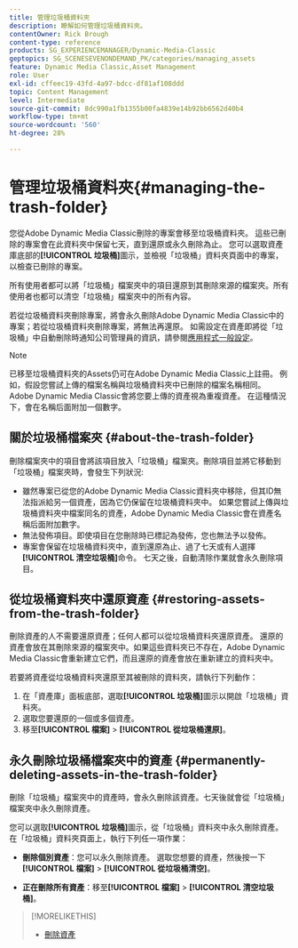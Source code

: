 ```yaml
---
title: 管理垃圾桶資料夾
description: 瞭解如何管理垃圾桶資料夾。
contentOwner: Rick Brough
content-type: reference
products: SG_EXPERIENCEMANAGER/Dynamic-Media-Classic
geptopics: SG_SCENESEVENONDEMAND_PK/categories/managing_assets
feature: Dynamic Media Classic,Asset Management
role: User
exl-id: cffeec19-43fd-4a97-bdcc-df81af108ddd
topic: Content Management
level: Intermediate
source-git-commit: 8dc990a1fb1355b00fa4839e14b92bb6562d40b4
workflow-type: tm+mt
source-wordcount: '560'
ht-degree: 28%

---
```


# 管理垃圾桶資料夾{#managing-the-trash-folder}

您從Adobe Dynamic Media Classic刪除的專案會移至垃圾桶資料夾。 這些已刪除的專案會在此資料夾中保留七天，直到還原或永久刪除為止。 您可以選取資產庫底部的&#x200B;**[!UICONTROL 垃圾桶]**&#x200B;圖示，並檢視「垃圾桶」資料夾頁面中的專案，以檢查已刪除的專案。

所有使用者都可以將「垃圾桶」檔案夾中的項目還原到其刪除來源的檔案夾。所有使用者也都可以清空「垃圾桶」檔案夾中的所有內容。

若從垃圾桶資料夾刪除專案，將會永久刪除Adobe Dynamic Media Classic中的專案；若從垃圾桶資料夾刪除專案，將無法再還原。 如需設定在資產即將從「垃圾桶」中自動刪除時通知公司管理員的資訊，請參閱[應用程式一般設定](application-setup.md#general_settings)。

>[!NOTE]
>
>已移至垃圾桶資料夾的Assets仍可在Adobe Dynamic Media Classic上註冊。 例如，假設您嘗試上傳的檔案名稱與垃圾桶資料夾中已刪除的檔案名稱相同。 Adobe Dynamic Media Classic會將您要上傳的資產視為重複資產。 在這種情況下，會在名稱后面附加一個數字。

## 關於垃圾桶檔案夾 {#about-the-trash-folder}

刪除檔案夾中的項目會將該項目放入「垃圾桶」檔案夾。刪除項目並將它移動到「垃圾桶」檔案夾時，會發生下列狀況:

* 雖然專案已從您的Adobe Dynamic Media Classic資料夾中移除，但其ID無法指派給另一個資產，因為它仍保留在垃圾桶資料夾中。 如果您嘗試上傳與垃圾桶資料夾中檔案同名的資產，Adobe Dynamic Media Classic會在資產名稱后面附加數字。
* 無法發佈項目。即使項目在您刪除時已標記為發佈，您也無法予以發佈。
* 專案會保留在垃圾桶資料夾中，直到還原為止、過了七天或有人選擇&#x200B;**[!UICONTROL 清空垃圾桶]**&#x200B;命令。 七天之後，自動清除作業就會永久刪除項目。

## 從垃圾桶資料夾中還原資產 {#restoring-assets-from-the-trash-folder}

刪除資產的人不需要還原資產；任何人都可以從垃圾桶資料夾還原資產。 還原的資產會放在其刪除來源的檔案夾中。如果這些資料夾已不存在，Adobe Dynamic Media Classic會重新建立它們，而且還原的資產會放在重新建立的資料夾中。

若要將資產從垃圾桶資料夾還原至其被刪除的資料夾，請執行下列動作：

1. 在「資產庫」面板底部，選取&#x200B;**[!UICONTROL 垃圾桶]**&#x200B;圖示以開啟「垃圾桶」資料夾。
1. 選取您要還原的一個或多個資產。
1. 移至&#x200B;**[!UICONTROL 檔案]** > **[!UICONTROL 從垃圾桶還原]**。

## 永久刪除垃圾桶檔案夾中的資產 {#permanently-deleting-assets-in-the-trash-folder}

刪除「垃圾桶」檔案夾中的資產時，會永久刪除該資產。七天後就會從「垃圾桶」檔案夾中永久刪除資產。

您可以選取&#x200B;**[!UICONTROL 垃圾桶]**&#x200B;圖示，從「垃圾桶」資料夾中永久刪除資產。 在「垃圾桶」資料夾頁面上，執行下列任一項作業：

* **刪除個別資產**：您可以永久刪除資產。 選取您想要的資產，然後按一下&#x200B;**[!UICONTROL 檔案]** > **[!UICONTROL 從垃圾桶清空]**。

* **正在刪除所有資產**：移至&#x200B;**[!UICONTROL 檔案]** > **[!UICONTROL 清空垃圾桶]**。

>[!MORELIKETHIS]
>
>* [刪除資產](moving-renaming-deleting-assets.md#delete_assets)
